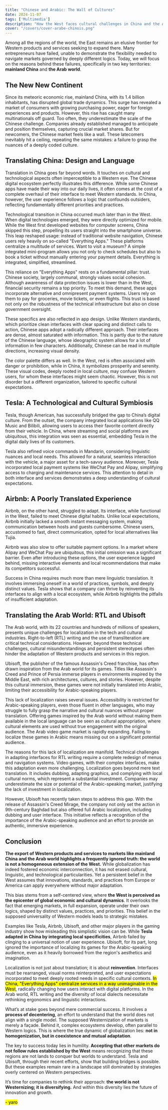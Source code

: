 ```yaml
---
title: "Chinese and Arabic: The Wall of Cultures"  
date: 2024-11-07  
tags: ['Multimedia']  
description: "How the West faces cultural challenges in China and the Arab world."  
cover: "/covers/cover-arabe-chinois.png"  
---
```


Among all the regions of the world, the East remains an elusive frontier for Western products and services seeking to expand there. Many entrepreneurs have failed, unable to demonstrate the flexibility needed to navigate markets governed by deeply different logics. Today, we will focus on the reasons behind these failures, specifically in two key territories: **mainland China** and **the Arab world**.

## The New New Continent

Since its meteoric economic rise, mainland China, with its 1.4 billion inhabitants, has disrupted global trade dynamics. This surge has revealed a market of consumers with growing purchasing power, eager for foreign experiences and products. However, this rise has caught many multinationals off guard. Too often, they underestimate the scale of the Chinese challenge. Companies already established managed to anticipate and position themselves, capturing crucial market shares. But for newcomers, the Chinese market feels like a wall. These latecomers inevitably hit a ceiling, repeating the same mistakes: a failure to grasp the nuances of a deeply coded culture.

## Translating China: Design and Language

Translation in China goes far beyond words. It touches on cultural and technological aspects often imperceptible to a Western eye. The Chinese digital ecosystem perfectly illustrates this difference. While some Chinese apps have made their way into our daily lives, it often comes at the cost of a complete overhaul of their interface to meet Western standards. In China, however, the user experience follows a logic that confounds outsiders, reflecting fundamentally different priorities and practices.

Technological transition in China occurred much later than in the West. When digital technologies emerged, they were directly optimized for mobile. While the West first developed websites for computer screens, China skipped this step, propelling its users straight into the smartphone universe. This leap reshaped usage: instead of traditional website navigation, Chinese users rely heavily on so-called "Everything Apps." These platforms centralize a multitude of services. Want to visit a museum? A simple integrated mini-program allows you not only to check schedules but also to book a ticket without manually entering your payment details. Everything is integrated, simplified, streamlined.

This reliance on "Everything Apps" rests on a fundamental pillar: trust. Chinese society, largely communal, strongly values social cohesion. Although awareness of data protection issues is lower than in the West, financial security remains a top priority. To meet this demand, these apps incorporate alternative and omnipresent payment systems. Users rely on them to pay for groceries, movie tickets, or even flights. This trust is based not only on the robustness of the technical infrastructure but also on close government oversight.

These specifics are also reflected in app design. Unlike Western standards, which prioritize clean interfaces with clear spacing and distinct calls to action, Chinese apps adopt a radically different approach. Their interfaces are dense, almost saturated with information. This is partly due to the nature of the Chinese language, whose ideographic system allows for a lot of information in few characters. Additionally, Chinese can be read in multiple directions, increasing visual density.

The color palette differs as well. In the West, red is often associated with danger or prohibition, while in China, it symbolizes prosperity and serenity. These visual codes, deeply rooted in local culture, may confuse Western users, for whom these interfaces might seem chaotic. However, this is not disorder but a different organization, tailored to specific cultural expectations.

## Tesla: A Technological and Cultural Symbiosis

Tesla, though American, has successfully bridged the gap to China’s digital culture. From the outset, the company integrated local applications like QQ Music and Bilibili, allowing users to access their favorite content directly from their vehicle. In China, where streaming and social platforms are ubiquitous, this integration was seen as essential, embedding Tesla in the digital daily lives of its customers.

Tesla also refined voice commands in Mandarin, considering linguistic nuances and local needs. This allowed for a natural, seamless interaction with the vehicle, a major asset for a tech-savvy audience. Moreover, Tesla incorporated local payment systems like WeChat Pay and Alipay, simplifying access to charging and maintenance services. This attention to detail in both interface and services demonstrates a deep understanding of cultural expectations.

## Airbnb: A Poorly Translated Experience

Airbnb, on the other hand, struggled to adapt. Its interface, while functional in the West, failed to meet Chinese digital habits. Unlike local expectations, Airbnb initially lacked a smooth instant messaging system, making communication between hosts and guests cumbersome. Chinese users, accustomed to fast, direct communication, opted for local alternatives like Tujia.

Airbnb was also slow to offer suitable payment options. In a market where Alipay and WeChat Pay are ubiquitous, this initial omission was a significant barrier. Even after introducing these options, the user experience lagged behind, missing interactive elements and local recommendations that make its competitors successful.

Success in China requires much more than mere linguistic translation. It involves immersing oneself in a world of practices, symbols, and deeply distinct values. Tesla shows that a company can thrive by reinventing its interfaces to align with a local ecosystem, while Airbnb highlights the pitfalls of insufficient adaptation.

## Translating the Arab World: RTL and Ubisoft

The Arab world, with its 22 countries and hundreds of millions of speakers, presents unique challenges for localization in the tech and cultural industries. Right-to-left (RTL) writing and the use of transliteration are critical technical considerations. However, beyond these technical challenges, cultural misunderstandings and persistent stereotypes often hinder the adaptation of Western products and services in this region.

Ubisoft, the publisher of the famous Assassin's Creed franchise, has often drawn inspiration from the Arab world for its games. Titles like Assassin's Creed and Prince of Persia immerse players in environments inspired by the Middle East, with rich architectures, cultures, and stories. However, despite this cultural immersion, these games were not initially translated into Arabic, limiting their accessibility for Arabic-speaking players.

This lack of localization raises several issues. Accessibility is restricted for Arabic-speaking players, even those fluent in other languages, who may struggle to fully grasp the narrative and cultural nuances without proper translation. Offering games inspired by the Arab world without making them available in the local language can be seen as cultural appropriation, where cultural elements are used without true engagement with the original audience. The Arab video game market is rapidly expanding. Failing to localize these games in Arabic means missing out on a significant potential audience.

The reasons for this lack of localization are manifold. Technical challenges in adapting interfaces for RTL writing require a complete redesign of menus and navigation systems. Video games, with their complex interfaces, make this adaptation even more challenging. Localization goes beyond mere text translation. It includes dubbing, adapting graphics, and complying with local cultural norms, which represent a substantial investment. Companies may underestimate the size or potential of the Arabic-speaking market, justifying the lack of investment in localization.

However, Ubisoft has recently taken steps to address this gap. With the release of Assassin's Creed Mirage, the company not only set the action in 9th-century Baghdad but also offered full Arabic localization, including dubbing and user interface. This initiative reflects a recognition of the importance of the Arabic-speaking audience and an effort to provide an authentic, immersive experience.

## Conclusion

**The export of Western products and services to markets like mainland China and the Arab world highlights a frequently ignored truth: the world is not a homogeneous extension of the West.** While globalization has indeed fostered economic interconnection, it has not erased cultural, linguistic, and technological particularities. Yet a persistent belief in the West assumes that innovations, standards, and practices from Europe or America can apply everywhere without major adaptation.

This bias stems from a self-centered view, where **the West is perceived as the epicenter of global economic and cultural dynamics**. It overlooks the fact that emerging markets, in full expansion, operate under their own logics, shaped by distinct values, practices, and priorities. This belief in the supposed universality of Western models leads to strategic mistakes.

Examples like Tesla, Airbnb, Ubisoft, and other major players in the gaming industry show how misleading this simplistic vision can be. While **Tesla adapted in China by integrating local specificities**, Airbnb failed by clinging to a universal notion of user experience. Ubisoft, for its part, long ignored the importance of localizing its games for the Arabic-speaking audience, even as it heavily borrowed from the region's aesthetics and imagination.

Localization is not just about translation; it is about **reinvention**. Interfaces must be rearranged, visual norms reinterpreted, and user expectations incorporated to meet deeply rooted needs in specific cultural contexts. <mark>In China, "Everything Apps" centralize services in a way unimaginable in the West</mark>, radically changing how users interact with digital platforms. In the Arab world, RTL writing and the diversity of local dialects necessitate rethinking ergonomics and linguistic interactions.

What’s at stake goes beyond mere commercial success. It involves a **process of decentering**, an effort to understand that the world does not align with a single model. The supposed Westernization of markets is merely a façade. Behind it, complex ecosystems develop, often parallel to Western logics. This is where the true dynamic of globalization lies: **not in homogenization, but in coexistence and mutual adaptation**.

The key to success today lies in humility. **Accepting that other markets do not follow rules established by the West** means recognizing that these regions are not lands to conquer but worlds to understand. Tesla and Ubisoft, through their recent efforts, show that building bridges is possible. But these examples remain rare in a landscape still dominated by strategies overly centered on Western perspectives.

It’s time for companies to rethink their approach: **the world is not Westernizing; it is diversifying.** And within this diversity lies the future of innovation and growth.

<mark>- yaro</mark>
